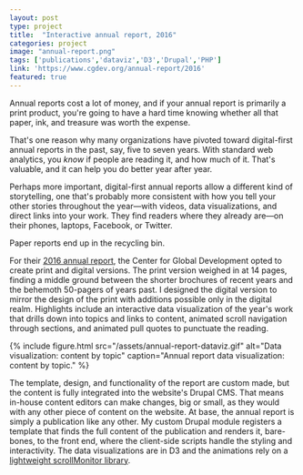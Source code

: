 ```yaml
---
layout: post
type: project
title:  "Interactive annual report, 2016"
categories: project
image: "annual-report.png"
tags: ['publications','dataviz','D3','Drupal','PHP']
link: 'https://www.cgdev.org/annual-report/2016'
featured: true
---
```


Annual reports cost a lot of money, and if your annual report is primarily a print product, you're going to have a hard time knowing whether all that paper, ink, and treasure was worth the expense.

That's one reason why many organizations have pivoted toward digital-first annual reports in the past, say, five to seven years. With standard web analytics, you *know* if people are reading it, and how much of it. That's valuable, and it can help you do better year after year.

Perhaps more important, digital-first annual reports allow a different kind of storytelling, one that's probably more consistent with how you tell your other stories throughout the year—with videos, data visualizations, and direct links into your work. They find readers where they already are—on their phones, laptops, Facebook, or Twitter.

<span class="tweet-this">
Paper reports end up in the recycling bin.
</span>

For their [2016 annual report](https://www.cgdev.org/annual-report/2016), the Center for Global Development opted to create print and digital versions. The print version weighed in at 14 pages, finding a middle ground between the shorter brochures of recent years and the behemoth 50-pagers of years past. I designed the digital version to mirror the design of the print with additions possible only in the digital realm. Highlights include an interactive data visualization of the year's work that drills down into topics and links to content, animated scroll navigation through sections, and animated pull quotes to punctuate the reading.

{% include figure.html src="/assets/annual-report-dataviz.gif" alt="Data visualization: content by topic"  caption="Annual report data visualization: content by topic." %}

The template, design, and functionality of the report are custom made, but the content is fully integrated into the website's Drupal CMS. That means in-house content editors can make changes, big or small, as they would with any other piece of content on the website. At base, the annual report is simply a publication like any other. My custom Drupal module registers a template that finds the full content of the publication and renders it, bare-bones, to the front end, where the client-side scripts handle the styling and interactivity. The data visualizations are in D3 and the animations rely on a [lightweight scrollMonitor library](https://github.com/stutrek/scrollMonitor).